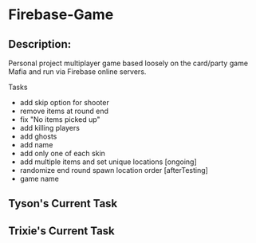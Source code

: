 # Firebase-Game

## Description:

Personal project multiplayer game based loosely on the card/party game Mafia and run via Firebase online servers.

Tasks
- add skip option for shooter
- remove items at round end
- fix "No items picked up"
- add killing players
- add ghosts
- add name
- add only one of each skin
- add multiple items and set unique locations [ongoing]
- randomize end round spawn location order [afterTesting]
- game name

Tyson's Current Task
- 

Trixie's Current Task
- 

